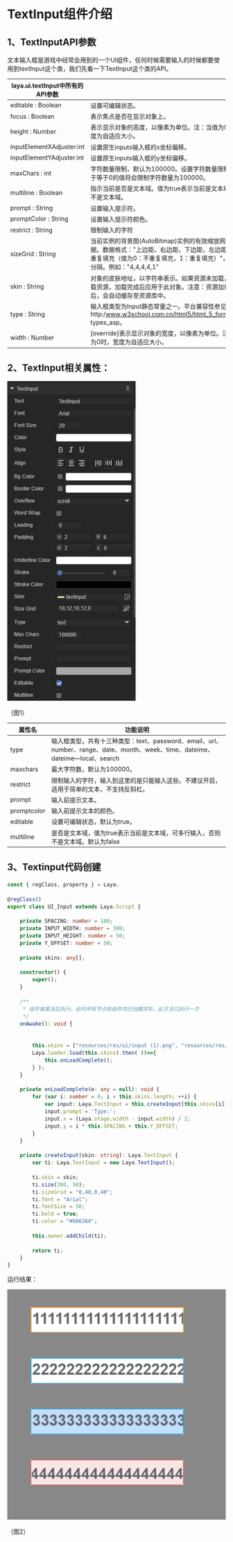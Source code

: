 # TextInput组件介绍

## 1、TextInputAPI参数

​        文本输入框是游戏中经常会用到的一个UI组件，任何时候需要输入的时候都要使用到textInput这个类，我们先看一下TextInput这个类的API。

| laya.ui.textInput中所有的API参数 |                                                              |           |
| -------------------------------- | ------------------------------------------------------------ | :-------: |
| editable : Boolean               | 设置可编辑状态。                                             | TextInput |
| focus : Boolean                  | 表示焦点是否在显示对象上。                                   | TextInput |
| height : Number                  | 表示显示对象的高度，以像素为单位。注：当值为0时，高度为自适应大小。 | TextInput |
| inputElementXAdjuster:int        | 设置原生inputs输入框的x坐标偏移。                            | TextInput |
| inputElementYAdjuster:int        | 设置原生inputs输入框的y坐标偏移。                            | TextInput |
| maxChars : int                   | 字符数量限制，默认为100000。设置字符数量限制时，小于等于0的值将会限制字符数量为100000。 | TextInput |
| multiline : Boolean              | 指示当前是否是文本域。值为true表示当前是文本域，否则不是文本域。 | TextInput |
| prompt : String                  | 设置输入提示符。                                             | TextInput |
| promptColor : String             | 设置输入提示符颜色。                                         | TextInput |
| restrict : String                | 限制输入的字符                                               | TextInput |
| sizeGrid : String                | 当前实例的背景图(AutoBitmap)实例的有效缩放网格数据。数据格式："上边距，右边距，下边距，左边距，是否重复填充（值为0：不重复填充，1：重复填充）"，以逗号分隔。例如："4,4,4,4,1" | TextInput |
| skin : String                    | 对象的皮肤地址，以字符串表示。如果资源未加载，则先加载资源，加载完成后应用于此对象。注意：资源加载完成后，会自动缓存至资源库中。 | TextInput |
| type : String                    | 输入框类型为Input静态常量之一。平台兼容性参见http:/www.w3school.com.cn/html5/html_5_form_input_ types_asp。 | TextInput |
| width : Number                   | [override]表示显示对象的宽度，以像素为单位。注：当值为0时，宽度为自适应大小。 | TextInput |

## 2、TextInput相关属性：

![](img/3.png) 

（图1）

| 属性名      | 功能说明                                                     |
| ----------- | ------------------------------------------------------------ |
| type        | 输入框类型，共有十三种类型：text、password、email、url、number、range、date、month、week、time、dateime、dateime—local、search |
| maxchars    | 最大字符数，默认为100000。                                   |
| restrict    | 限制输入的字符，输入到这里的是只能输入这些。不建议开启，适用于简单的文本，不支持反斜杠。 |
| prompt      | 输入前提示文本。                                             |
| promptcolor | 输入前提示文本的颜色。                                       |
| editable    | 设置可编辑状态，默认为true。                                 |
| multiline   | 是否是文本域，值为true表示当前是文本域，可多行输入，否则不是文本域。默认为false |

## 3、Textinput代码创建

```typescript
const { regClass, property } = Laya;

@regClass()
export class UI_Input extends Laya.Script {

    private SPACING: number = 100;
	private INPUT_WIDTH: number = 300;
	private INPUT_HEIGHT: number = 50;
	private Y_OFFSET: number = 50;

	private skins: any[];

    constructor() {
        super();
    }

    /**
     * 组件被激活后执行，此时所有节点和组件均已创建完毕，此方法只执行一次
     */
    onAwake(): void {


		this.skins = ["resources/res/ui/input (1).png", "resources/res/ui/input (2).png", "resources/res/ui/input (3).png", "resources/res/ui/input (4).png"];
		Laya.loader.load(this.skins).then( ()=>{
            this.onLoadComplete();
        } );
	}

	private onLoadComplete(e: any = null): void {
		for (var i: number = 0; i < this.skins.length; ++i) {
			var input: Laya.TextInput = this.createInput(this.skins[i]);
			input.prompt = 'Type:';
			input.x = (Laya.stage.width - input.width) / 2;
			input.y = i * this.SPACING + this.Y_OFFSET;
		}
	}

	private createInput(skin: string): Laya.TextInput {
		var ti: Laya.TextInput = new Laya.TextInput();

		ti.skin = skin;
		ti.size(300, 50);
		ti.sizeGrid = "0,40,0,40";
		ti.font = "Arial";
		ti.fontSize = 30;
		ti.bold = true;
		ti.color = "#606368";

		this.owner.addChild(ti);

		return ti;
	}
}
```

运行结果：

![2](img/2.png)</br>

 （图2）